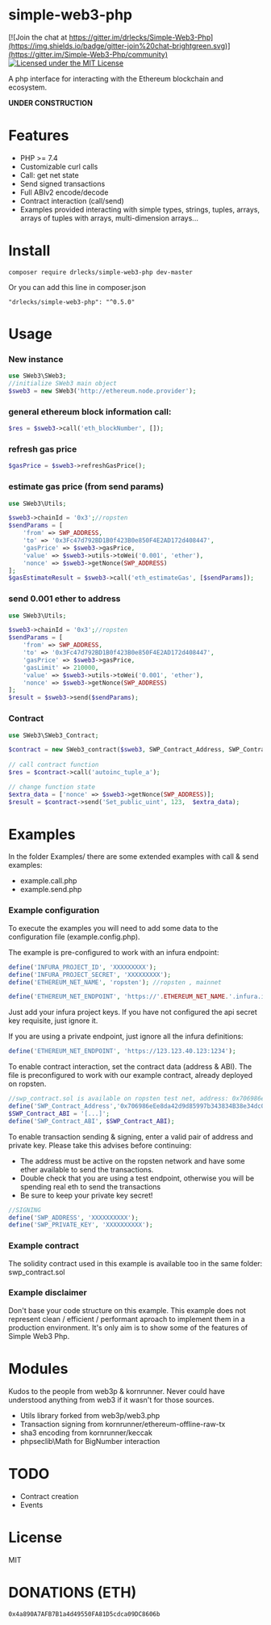 # simple-web3-php
 
[![Join the chat at https://gitter.im/drlecks/Simple-Web3-Php](https://img.shields.io/badge/gitter-join%20chat-brightgreen.svg)](https://gitter.im/Simple-Web3-Php/community)
[![Licensed under the MIT License](https://img.shields.io/badge/License-MIT-blue.svg)](https://github.com/drlecks/Simple-Web3-Php/blob/master/LICENSE)


A php interface for interacting with the Ethereum blockchain and ecosystem.

**UNDER CONSTRUCTION**


# Features

- PHP >= 7.4
- Customizable curl calls
- Call: get net state
- Send signed transactions
- Full ABIv2 encode/decode 
- Contract interaction (call/send)
- Examples provided interacting with simple types, strings, tuples, arrays, arrays of tuples with arrays, multi-dimension arrays... 



# Install

 
```
composer require drlecks/simple-web3-php dev-master
```

Or you can add this line in composer.json

```
"drlecks/simple-web3-php": "^0.5.0"
```


# Usage

### New instance
```php
use SWeb3\SWeb3;
//initialize SWeb3 main object
$sweb3 = new SWeb3('http://ethereum.node.provider');
```
 
### general ethereum block information call:
```php 
$res = $sweb3->call('eth_blockNumber', []);
```
 
### refresh gas price 
```php 
$gasPrice = $sweb3->refreshGasPrice();
``` 

### estimate  gas price (from send params)
```php
use SWeb3\Utils;

$sweb3->chainId = '0x3';//ropsten
$sendParams = [ 
    'from' => SWP_ADDRESS,
    'to' => '0x3Fc47d792BD1B0f423B0e850F4E2AD172d408447', 
    'gasPrice' => $sweb3->gasPrice, 
    'value' => $sweb3->utils->toWei('0.001', 'ether'),
    'nonce' => $sweb3->getNonce(SWP_ADDRESS)
]; 
$gasEstimateResult = $sweb3->call('eth_estimateGas', [$sendParams]);
```
 
### send 0.001 ether to address
```php
use SWeb3\Utils;

$sweb3->chainId = '0x3';//ropsten
$sendParams = [ 
    'from' => SWP_ADDRESS,
    'to' => '0x3Fc47d792BD1B0f423B0e850F4E2AD172d408447', 
    'gasPrice' => $sweb3->gasPrice,
    'gasLimit' => 210000,
    'value' => $sweb3->utils->toWei('0.001', 'ether'),
    'nonce' => $sweb3->getNonce(SWP_ADDRESS)
];    
$result = $sweb3->send($sendParams); 
```
 
### Contract

```php
use SWeb3\SWeb3_Contract;

$contract = new SWeb3_contract($sweb3, SWP_Contract_Address, SWP_Contract_ABI);
  
// call contract function
$res = $contract->call('autoinc_tuple_a');

// change function state
$extra_data = ['nonce' => $sweb3->getNonce(SWP_ADDRESS)];
$result = $contract->send('Set_public_uint', 123,  $extra_data);
```

 

# Examples

In the folder Examples/ there are some extended examples with call & send examples:

- example.call.php
- example.send.php

 ### Example configuration

 To execute the examples you will need to add some data to the configuration file (example.config.php).

The example is pre-configured to work with an infura endpoint:

```php
define('INFURA_PROJECT_ID', 'XXXXXXXXX');
define('INFURA_PROJECT_SECRET', 'XXXXXXXXX');
define('ETHEREUM_NET_NAME', 'ropsten'); //ropsten , mainnet

define('ETHEREUM_NET_ENDPOINT', 'https://'.ETHEREUM_NET_NAME.'.infura.io/v3/'.INFURA_PROJECT_ID); 
```
Just add your infura project keys. If you have not configured the api secret key requisite, just ignore it.

If you are using a private endpoint, just ignore all the infura definitions:

```php 
define('ETHEREUM_NET_ENDPOINT', 'https://123.123.40.123:1234'); 
```

To enable contract interaction, set the contract data (address & ABI). The file is preconfigured to work with our example contract, already deployed on ropsten.
```php
//swp_contract.sol is available on ropsten test net, address: 0x706986eEe8da42d9d85997b343834B38e34dc000
define('SWP_Contract_Address','0x706986eEe8da42d9d85997b343834B38e34dc000'); 
$SWP_Contract_ABI = '[...]';
define('SWP_Contract_ABI', $SWP_Contract_ABI);
```

To enable transaction sending & signing, enter a valid pair of address and private key. Please take this advises before continuing:
- The address must be active on the ropsten network and have some ether available to send the transactions.
- Double check that you are using a test endpoint, otherwise you will be spending real eth to send the transactions
- Be sure to keep your private key secret! 

```php
//SIGNING
define('SWP_ADDRESS', 'XXXXXXXXXX');
define('SWP_PRIVATE_KEY', 'XXXXXXXXXX');
```

### Example contract

The solidity contract used in this example is available too in the same folder: swp_contract.sol

### Example disclaimer

Don't base your code structure on this example. This example does not represent clean / efficient / performant aproach to implement them in a production environment. It's only aim is to show some of the features of Simple Web3 Php.


# Modules

Kudos to the people from web3p & kornrunner. Never could have understood anything from web3 if it wasn't for those sources.

- Utils library forked from web3p/web3.php
- Transaction signing from kornrunner/ethereum-offline-raw-tx
- sha3 encoding from kornrunner/keccak
- phpseclib\Math for BigNumber interaction


# TODO

- Contract creation
- Events

# License
MIT
 

# DONATIONS (ETH)
 
``` 
0x4a890A7AFB7B1a4d49550FA81D5cdca09DC8606b
```